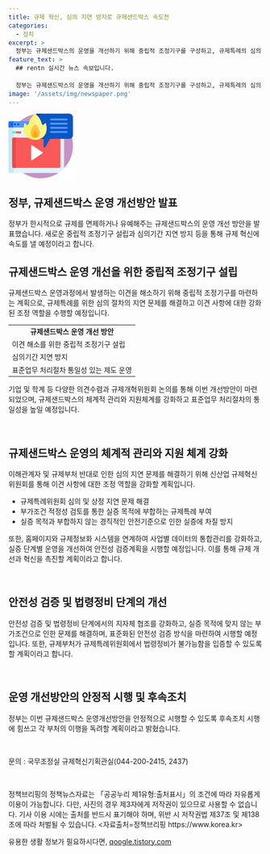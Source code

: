 ```yaml
---
title: 규제 혁신, 심의 지연 방지로 규제샌드박스 속도전
categories:
  - 정치
excerpt: >
  정부는 규제샌드박스의 운영을 개선하기 위해 중립적 조정기구를 구성하고, 규제특례의 심의 절차를 빠르게 처리할 계획이다. 역시 규제부처와 지자체의 참여유인을 높이고 데이터 통합관리를 강화하며, 규제특례의 적정성을 보다 철저히 검토할 방침이다. 규제개혁위원회 논의를 거쳐 마련된 이번 개선방안은 규제샌드박스 운영의 효율적인 진행을 위해 다양한 대책이 포함되어 있으며, 신산업 육성을 위한 노력이 집중된다.
feature_text: >
  ## rentn 실시간 뉴스 속보입니다.

  정부는 규제샌드박스의 운영을 개선하기 위해 중립적 조정기구를 구성하고, 규제특례의 심의 절차를 빠르게 처리할 계획이다. 역시 규제부처와 지자체의 참여유인을 높이고 데이터 통합관리를 강화하며, 규제특례의 적정성을 보다 철저히 검토할 방침이다. 규제개혁위원회 논의를 거쳐 마련된 이번 개선방안은 규제샌드박스 운영의 효율적인 진행을 위해 다양한 대책이 포함되어 있으며, 신산업 육성을 위한 노력이 집중된다.
image: '/assets/img/newspaper.png'
---
```


<p><img src="/assets/img/news.png" alt="rentncar 속보" /></p>

<h2>정부, 규제샌드박스 운영 개선방안 발표</h2>

<p data-ke-size="size16">정부가 한시적으로 규제를 면제하거나 유예해주는 규제샌드박스의 운영 개선 방안을 발표했습니다. 새로운 중립적 조정기구 설립과 심의기간 지연 방지 등을 통해 규제 혁신에 속도를 낼 예정이라고 합니다.</p>

<h2 data-ke-size="size26">규제샌드박스 운영 개선을 위한 중립적 조정기구 설립</h2>

<p data-ke-size="size16">규제샌드박스 운영과정에서 발생하는 이견을 해소하기 위해 중립적 조정기구를 마련하는 계획으로, 규제특례를 위한 심의 절차의 지연 문제를 해결하고 이견 사항에 대한 강화된 조정 역할을 수행할 예정입니다.</p>

<table>
    <tr>
        <td style="text-align: center; height: 17px;"><b>규제샌드박스 운영 개선 방안</b></td>
    </tr>
    <tr>
        <td>이견 해소를 위한 중립적 조정기구 설립</td>
    </tr>
    <tr>
        <td>심의기간 지연 방지</td>
    </tr>
    <tr>
        <td>표준업무 처리절차 통일성 있는 제도 운영</td>
    </tr>
</table>

<p data-ke-size="size16">기업 및 학계 등 다양한 의견수렴과 규제개혁위원회 논의를 통해 이번 개선방안이 마련되었으며, 규제샌드박스의 체계적 관리와 지원체계를 강화하고 표준업무 처리절차의 통일성을 높일 예정입니다.</p>

<p data-ke-size="size16">&nbsp;</p>

<h2 data-ke-size="size26">규제샌드박스 운영의 체계적 관리와 지원 체계 강화</h2>

<p data-ke-size="size16">이해관계자 및 규제부처 반대로 인한 심의 지연 문제를 해결하기 위해 신산업 규제혁신 위원회를 통해 이견 사항에 대한 조정 역할을 강화할 계획입니다.</p>

<ul>
    <li>규제특례위원회 심의 및 상정 지연 문제 해결</li>
    <li>부가조건 적정성 검토를 통한 실증 목적에 부합하는 규제특례 부여</li>
    <li>실증 목적과 부합하지 않는 경직적인 안전기준으로 인한 실증에 차질 방지</li>
</ul>

<p data-ke-size="size16">또한, 홈페이지와 규제정보화 시스템을 연계하여 사업별 데이터의 통합관리를 강화하고, 실증 단계별 운영을 개선하여 안전성 검증계획을 시행할 예정입니다. 이를 통해 규제 개선과 혁신을 촉진할 계획이라고 합니다.</p>

<p data-ke-size="size16">&nbsp;</p>

<h2 data-ke-size="size26">안전성 검증 및 법령정비 단계의 개선</h2>

<p data-ke-size="size16">안전성 검증 및 법령정비 단계에서의 지자체 협조를 강화하고, 실증 목적에 맞지 않는 부가조건으로 인한 문제를 해결하며, 표준화된 안전성 검증 방식을 마련하여 시행할 예정입니다. 또한, 규제부처가 규제특례위원회에서 법령정비가 불가능함을 입증할 수 있도록 할 계획이라고 합니다.</p>

<p data-ke-size="size16">&nbsp;</p>

<h2 data-ke-size="size26">운영 개선방안의 안정적 시행 및 후속조치</h2>

<p data-ke-size="size16">정부는 이번 규제샌드박스 운영개선방안을 안정적으로 시행할 수 있도록 후속조치 시행에 힘쓰고 각 부처의 이행을 독려할 계획이라고 밝혔습니다.</p>

<p data-ke-size="size16">&nbsp;</p>

<p data-ke-size="size16">문의 : 국무조정실 규제혁신기획관실(044-200-2415, 2437)</p>

<p data-ke-size="size16">&nbsp;</p>

<p data-ke-size="size16">정책브리핑의 정책뉴스자료는 「공공누리 제1유형:출처표시」의 조건에 따라 자유롭게 이용이 가능합니다. 다만, 사진의 경우 제3자에게 저작권이 있으므로 사용할 수 없습니다. 기사 이용 시에는 출처를 반드시 표기해야 하며, 위반 시 저작권법 제37조 및 제138조에 따라 처벌될 수 있습니다. <자료출처=정책브리핑 https://www.korea.kr></p>
유용한 생활 정보가 필요하시다면, <a href="https://qoogle.tistory.com" rel="dofollow">qoogle.tistory.com</a>


